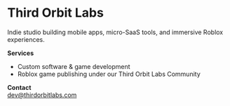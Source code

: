 # Third Orbit Labs

Indie studio building mobile apps, micro-SaaS tools, and immersive Roblox experiences.

**Services**

- Custom software & game development  
- Roblox game publishing under our Third Orbit Labs Community  

**Contact**  
dev@thirdorbitlabs.com
